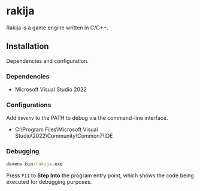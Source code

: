 # rakija

Rakija is a game engine written in C/C++.

## Installation

Dependencies and configuration.

### Dependencies

- Microsoft Visual Studio 2022

### Configurations

Add `devenv` to the PATH to debug via the command-line interface.
- C:\Program Files\Microsoft Visual Studio\2022\Community\Common7\IDE

### Debugging

```cmd
devenv bin/rakija.exe
```

Press `F11` to **Step Into** the program entry point, which shows the code being executed for debugging purposes.
